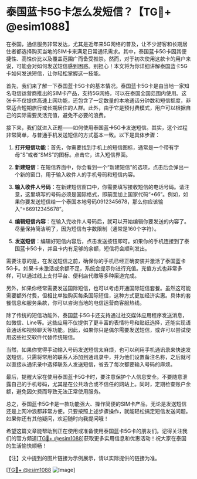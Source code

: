# 泰国蓝卡5G卡怎么发短信？【TG💪+ @esim1088】

在泰国，通信服务非常发达，尤其是近年来5G网络的普及，让不少游客和长期居住者都选择购买当地的SIM卡来满足日常通讯需求。其中，泰国蓝卡5G卡因其便捷性、高性价比以及覆盖范围广而备受推崇。然而，对于初次使用这款卡的用户来说，可能会对如何发送短信感到困惑。别担心！本文将为你详细讲解泰国蓝卡5G卡如何发送短信，让你轻松掌握这一技能。

首先，我们来了解一下泰国蓝卡5G卡的基本情况。泰国蓝卡5G卡是由当地一家知名电信运营商推出的SIM卡产品，支持5G网络，可以在泰国全国范围内使用。这张卡不仅提供高速上网功能，还包含了一定数量的本地通话分钟数和短信额度，非常适合短期旅行或长期居住的人群。此外，由于它是预付费模式，用户可以根据自己的实际需要灵活充值，避免不必要的浪费。

接下来，我们就进入正题——如何使用泰国蓝卡5G卡发送短信。其实，这个过程非常简单，与普通手机发送短信的方式基本一致。以下是具体步骤：

1. **打开短信功能**：首先，你需要找到手机上的短信图标，通常是一个带有字母“S”或者“SMS”的图标。点击它，进入短信界面。

2. **新建短信**：在短信界面中，你会看到一个“新建短信”的选项，点击后会弹出一个新的窗口，用于输入收件人的手机号码和短信内容。

3. **输入收件人号码**：在新建短信窗口中，你需要填写接收短信的电话号码。请注意，这里填写的号码必须是国际格式，即前面加上国家代码“+66”。例如，如果你要发送短信给一个泰国本地号码0912345678，那么你应该输入“+66912345678”。

4. **编辑短信内容**：在输入完收件人号码后，就可以开始编辑你要发送的内容了。尽量保持简洁明了，因为短信有字数限制（通常是160个字符）。

5. **发送短信**：编辑好短信内容后，点击发送按钮即可。如果你的手机连接到了泰国蓝卡5G卡，并且卡内有足够的余额，短信将会顺利发出。

需要注意的是，在发送短信之前，确保你的手机已经正确安装并激活了泰国蓝卡5G卡。如果卡未激活或余额不足，系统会提示你进行充值。充值方式也非常多样，可以通过线上支付平台、便利店代缴等多种渠道完成。

另外，如果你经常需要发送国际短信，也可以考虑开通国际短信套餐。虽然这可能需要额外付费，但相比单独购买每条国际短信，这种方式更加经济实惠。具体的套餐信息和服务条款，你可以咨询当地的电信运营商客服热线。

除了传统的短信功能外，泰国蓝卡5G卡还支持通过社交媒体应用程序发送消息，如微信、Line等。这些应用不仅提供了更丰富的表情符号和贴纸选择，还能实现语音通话和视频聊天等功能。因此，如果你只是偶尔需要发送短信，或许可以尝试使用这些社交软件代替传统短信。

当然，如果你觉得手动输入号码发送短信太麻烦，也可以利用手机通讯录来快速发送短信。只需将常用的联系人添加到通讯录中，并为他们设置备注名称，之后就可以直接从通讯录中选择联系人发送短信，省去了每次都要输入号码的麻烦。

最后，提醒大家在使用泰国蓝卡5G卡时，要注意保护个人信息安全。不要随意泄露自己的手机号码，尤其是在公共场合或不信任的网站上。同时，定期检查账户余额，避免因欠费而导致无法正常使用服务。

总之，泰国蓝卡5G卡是一款功能强大、操作简便的SIM卡产品，无论是发送短信还是上网冲浪都非常方便。只要按照上述步骤操作，就能轻松搞定短信发送问题。如果你还有其他疑问，欢迎随时向我提问哦！

希望这篇文章能帮助到正在使用或准备使用泰国蓝卡5G卡的朋友们。记得关注我们的官方频道[[TG💪+ @esim1088](https://t.me/s/esim1088)]获取更多实用信息和优惠活动！祝大家在泰国的生活愉快顺畅！

【注】文中提到的图片链接为示例展示，请以实际提供的链接为准。

[[TG💪+ @esim1088](https://t.me/s/esim1088) ![Image](https://i.postimg.cc/4NQfJmqS/Snipaste-2025-05-13-00-14-12.png)]